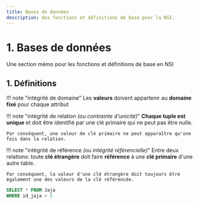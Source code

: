 ```yaml
---
title: Bases de données
description: des fonctions et définitions de base pour la NSI.
---
```


# 1. Bases de données

Une section mémo pour les fonctions et définitions de base en NSI

## 1. Définitions

!!! note "intégrité de domaine"
    Les **valeurs** doivent appartenir au **domaine fixé** pour chaque attribut

!!! note "intégrité de relation _(ou contrainte d'unicité)_"
    **Chaque tuple est unique** et doit être identifié par une clé primaire qui ne peut pas être nulle.

    Par conséquent, une valeur de clé primaire ne peut apparaître qu'une fois dans la relation.

!!! note "intégrité de référence _(ou intégrité référencielle)_"
    Entre deux relations: toute **clé étrangère** doit faire **référence** à une **clé primaire** d'une autre table.

    Par conséquent, la valeur d'une clé étrangère doit toujours être également une des valeurs de la clé référencée.

```sql linenums="1"
SELECT * FROM Jaja
WHERE id_jaja > 5
```